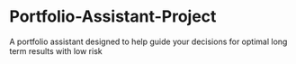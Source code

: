 # Portfolio-Assistant-Project
A portfolio assistant designed to help guide your decisions for optimal long term results with low risk
